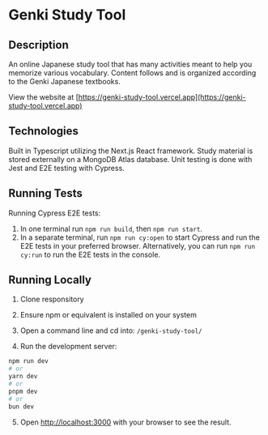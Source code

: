 # Genki Study Tool

## Description
An online Japanese study tool that has many activities meant to help you memorize various vocabulary. Content follows and is organized according to the Genki Japanese textbooks. 

View the website at [https://genki-study-tool.vercel.app](https://genki-study-tool.vercel.app)

## Technologies
Built in Typescript utilizing the Next.js React framework. Study material is stored externally on a MongoDB Atlas database. Unit testing is done with Jest and E2E testing with Cypress.

## Running Tests
Running Cypress E2E tests:
1) In one terminal run `npm run build`, then `npm run start`. <br/>
2) In a separate terminal, run `npm run cy:open` to start Cypress and run the E2E tests in your preferred browser. Alternatively, you can run `npm run cy:run` to run the E2E tests in the console.

## Running Locally
1. Clone responsitory

2. Ensure npm or equivalent is installed on your system

3. Open a command line and cd into: `/genki-study-tool/`

4. Run the development server:

```bash
npm run dev
# or
yarn dev
# or
pnpm dev
# or
bun dev
```

5. Open [http://localhost:3000](http://localhost:3000) with your browser to see the result.